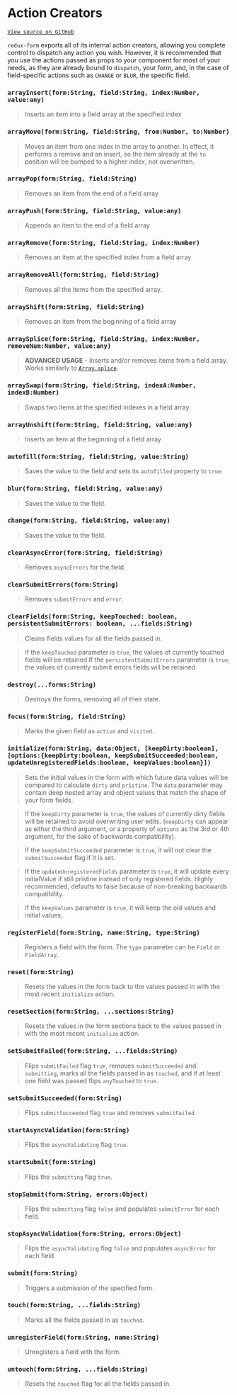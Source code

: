# Action Creators

[`View source on GitHub`](https://github.com/erikras/redux-form/blob/master/src/actions.js)

`redux-form` exports all of its internal action creators, allowing you complete
control to dispatch any action you wish. However, it is recommended that you use
the actions passed as props to your component for most of your needs, as they
are already bound to `dispatch`, your form, and, in the case of field-specific
actions such as `CHANGE` or `BLUR`, the specific field.

### `arrayInsert(form:String, field:String, index:Number, value:any)`

> Inserts an item into a field array at the specified index

### `arrayMove(form:String, field:String, from:Number, to:Number)`

> Moves an item from one index in the array to another. In effect, it performs a
> remove and an insert, so the item already at the `to` position will be bumped
> to a higher index, not overwritten.

### `arrayPop(form:String, field:String)`

> Removes an item from the end of a field array

### `arrayPush(form:String, field:String, value:any)`

> Appends an item to the end of a field array

### `arrayRemove(form:String, field:String, index:Number)`

> Removes an item at the specified index from a field array

### `arrayRemoveAll(form:String, field:String)`

> Removes all the items from the specified array.

### `arrayShift(form:String, field:String)`

> Removes an item from the beginning of a field array

### `arraySplice(form:String, field:String, index:Number, removeNum:Number, value:any)`

> **ADVANCED USAGE** - Inserts and/or removes items from a field array. Works
> similarly to
> [`Array.splice`](https://developer.mozilla.org/en-US/docs/Web/JavaScript/Reference/Global_Objects/Array/splice).

### `arraySwap(form:String, field:String, indexA:Number, indexB:Number)`

> Swaps two items at the specified indexes in a field array

### `arrayUnshift(form:String, field:String, value:any)`

> Inserts an item at the beginning of a field array

### `autofill(form:String, field:String, value:String)`

> Saves the value to the field and sets its `autofilled` property to `true`.

### `blur(form:String, field:String, value:any)`

> Saves the value to the field.

### `change(form:String, field:String, value:any)`

> Saves the value to the field.

### `clearAsyncError(form:String, field:String)`

> Removes `asyncErrors` for the field.

### `clearSubmitErrors(form:String)`

> Removes `submitErrors` and `error`.

### `clearFields(form:String, keepTouched: boolean, persistentSubmitErrors: boolean, ...fields:String)`

> Cleans fields values for all the fields passed in.

> If the `keepTouched` parameter is `true`, the values of currently touched
> fields will be retained If the `persistentSubmitErrors` parameter is `true`,
> the values of currently submit errors fields will be retained

### `destroy(...forms:String)`

> Destroys the forms, removing all of their state.

### `focus(form:String, field:String)`

> Marks the given field as `active` and `visited`.

### `initialize(form:String, data:Object, [keepDirty:boolean], [options:{keepDirty:boolean, keepSubmitSucceeded:boolean, updateUnregisteredFields:boolean, keepValues:boolean}])`

> Sets the initial values in the form with which future data values will be
> compared to calculate `dirty` and `pristine`. The `data` parameter may contain
> deep nested array and object values that match the shape of your form fields.

> If the `keepDirty` parameter is `true`, the values of currently dirty fields
> will be retained to avoid overwriting user edits. (`keepDirty` can appear as
> either the third argument, or a property of `options` as the 3rd or 4th
> argument, for the sake of backwards compatibility).

> If the `keepSubmitSucceeded` parameter is `true`, it will not clear the
> `submitSucceeded` flag if it is set.

> If the `updateUnregisteredFields` parameter is `true`, it will update every
> initialValue if still pristine instead of only registered fields. Highly
> recommended, defaults to false because of non-breaking backwards
> compatibility.

> If the `keepValues` parameter is `true`, it will keep the old values and
> initial values.

### `registerField(form:String, name:String, type:String)`

> Registers a field with the form. The `type` parameter can be `Field` or
> `FieldArray`.

### `reset(form:String)`

> Resets the values in the form back to the values passed in with the most recent
> `initialize` action.

### `resetSection(form:String, ...sections:String)`

> Resets the values in the form sections back to the values passed in with the most recent
> `initialize` action.

### `setSubmitFailed(form:String, ...fields:String)`

> Flips `submitFailed` flag `true`, removes `submitSucceeded` and `submitting`,
> marks all the fields passed in as `touched`, and if at least one field was
> passed flips `anyTouched` to `true`.

### `setSubmitSucceeded(form:String)`

> Flips `submitSucceeded` flag `true` and removes `submitFailed`.

### `startAsyncValidation(form:String)`

> Flips the `asyncValidating` flag `true`.

### `startSubmit(form:String)`

> Flips the `submitting` flag `true`.

### `stopSubmit(form:String, errors:Object)`

> Flips the `submitting` flag `false` and populates `submitError` for each
> field.

### `stopAsyncValidation(form:String, errors:Object)`

> Flips the `asyncValidating` flag `false` and populates `asyncError` for each
> field.

### `submit(form:String)`

> Triggers a submission of the specified form.

### `touch(form:String, ...fields:String)`

> Marks all the fields passed in as `touched`.

### `unregisterField(form:String, name:String)`

> Unregisters a field with the form.

### `untouch(form:String, ...fields:String)`

> Resets the `touched` flag for all the fields passed in.
